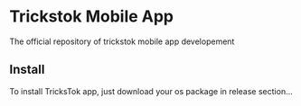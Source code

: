 # Trickstok Mobile App
The official repository of trickstok mobile app developement

## Install
To install TricksTok app, just download your os package in release section...
